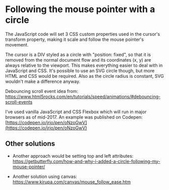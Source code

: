 # Following the mouse pointer with a circle  

The JavaScript code will set 3 CSS custom properties used in the cursor's transform property, making it scale and follow the mouse pointer's movement.

The cursor is a DIV styled as a circle with "position: fixed", so that it is removed from the normal document flow and its coordinates (x, y) are always relative to the viewport. This makes everything easier to deal with in JavaScript and CSS. It's possible to use an SVG circle though, but more HTML and CSS would be required. Also as the circle radius is constant, SVG wouldn't make a difference anyway.

Debouncing scroll event idea from:  
https://www.html5rocks.com/en/tutorials/speed/animations/#debouncing-scroll-events

I've used vanilla JavaScript and CSS Flexbox which will run in major browsers as of mid-2017. An example was published on Codepen:  
[https://codepen.io/jrio/pen/oNzoGwV](https://codepen.io/jrio/pen/oNzoGwV)

## Other solutions
- Another approach would be setting top and left attributes:  
  https://getbutterfly.com/how-and-why-i-added-a-circle-following-my-mouse-pointer/

- Another solution using canvas:  
  https://www.kirupa.com/canvas/mouse_follow_ease.htm
